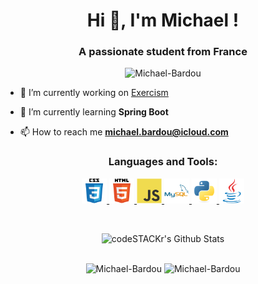 <h1 align="center">Hi 👋, I'm Michael !</h1>
<h3 align="center">A passionate student from France</h3>

<p align="center">
  <img
    src="https://komarev.com/ghpvc/?username=Tailong-mb&label=Profile%20views&color=0e75b6&style=flat"
    alt="Michael-Bardou"
  />
</p>

- 🔭 I’m currently working on [Exercism](https://github.com/Tailong-mb/Exercism)

- 🌱 I’m currently learning **Spring Boot**

- 📫 How to reach me **michael.bardou@icloud.com**

<h3 align="center">Languages and Tools:</h3>

<p align="center"> <a href="https://www.w3schools.com/css/" target="_blank" rel="noreferrer"> <img src="https://raw.githubusercontent.com/devicons/devicon/master/icons/css3/css3-original-wordmark.svg" alt="css3" width="40" height="40"/> </a> <a href="https://www.w3.org/html/" target="_blank" rel="noreferrer"> <img src="https://raw.githubusercontent.com/devicons/devicon/master/icons/html5/html5-original-wordmark.svg" alt="html5" width="40" height="40"/> </a> <a href="https://developer.mozilla.org/en-US/docs/Web/JavaScript" target="_blank" rel="noreferrer"> <img src="https://raw.githubusercontent.com/devicons/devicon/master/icons/javascript/javascript-original.svg" alt="javascript" width="40" height="40"/> </a> <a href="https://www.mysql.com/" target="_blank" rel="noreferrer"> <img src="https://raw.githubusercontent.com/devicons/devicon/master/icons/mysql/mysql-original-wordmark.svg" alt="mysql" width="40" height="40"/> </a> <a href="https://www.python.org" target="_blank" rel="noreferrer"> <img src="https://raw.githubusercontent.com/devicons/devicon/master/icons/python/python-original.svg" alt="python" width="40" height="40"/> </a> <a href="https://www.java.com" target="_blank" rel="noreferrer"> <img src="https://raw.githubusercontent.com/devicons/devicon/master/icons/java/java-original.svg" alt="java" width="40" height="40"/> </a></p>

</br>
<p align="center" >
<img alt="codeSTACKr's Github Stats" src="https://github-readme-stats-mocha-ten-50.vercel.app/api?username=Tailong-mb&show_icons=true&theme=tokyonight&count_private=true&hide=contribs"></p>
</br>

<div align="center">
  <img
    src="https://github-readme-stats-mocha-ten-50.vercel.app/api/top-langs?username=Tailong-mb&show_icons=true&locale=en&layout=compact&langs_count=8&theme=tokyonight&hide=Jupyter Notebook,PHP"
    alt="Michael-Bardou"
  />
  <img
    src="https://github-readme-streak-stats.herokuapp.com/?user=Tailong-mb&count_private=true&theme=tokyonight"
    alt="Michael-Bardou"
  />
</div>
